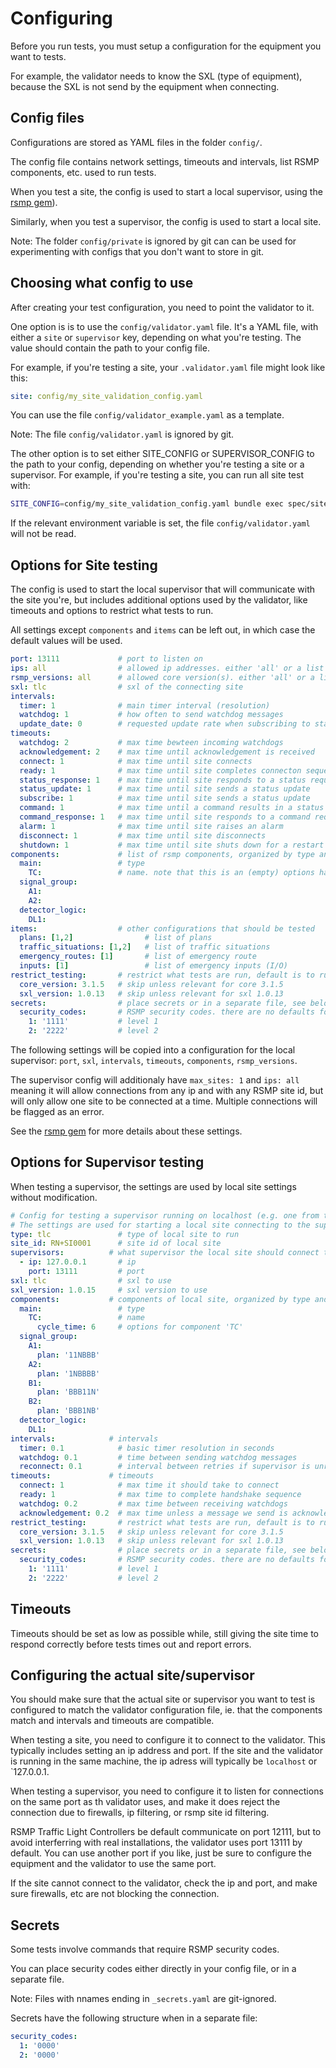# Configuring
Before you run tests, you must setup a configuration for the equipment you want to tests. 

For example, the validator needs to know the SXL (type of equipment), because the SXL is not send by the equipment when connecting.

## Config files
Configurations are stored as YAML files in the folder `config/`.

The config file contains network settings, timeouts and intervals, list RSMP components, etc. used to run tests.

When you test a site, the config is used to start a local supervisor, using the [rsmp gem](https://github.com/rsmp-nordic/rsmp)).

Similarly, when you test a supervisor, the config is used to start a local site.

Note: The folder `config/private` is ignored by git can can be used for experimenting with configs that you don't want to store in git.

## Choosing what config to use
After creating your test configuration, you need to point the validator to it.

One option is is to use the `config/validator.yaml` file. It's a YAML file, with either a `site` or `supervisor` key, depending on what you're testing. The value should contain the path to your config file.

For example, if you're testing a site, your `.validator.yaml` file might look like this:

```yaml
site: config/my_site_validation_config.yaml
```

You can use the file `config/validator_example.yaml` as a template.

Note: The file `config/validator.yaml` is ignored by git.

The other option is to set either SITE_CONFIG or SUPERVISOR_CONFIG to the path to your config, depending on whether you're testing a site or a supervisor. For example, if you're testing a site, you can run all site test with:

```sh
SITE_CONFIG=config/my_site_validation_config.yaml bundle exec spec/site
```

If the relevant environment variable is set, the file `config/validator.yaml` will not be read.

## Options for Site testing
The config is used to start the local supervisor that will communicate with the site you're, but includes additional options used by the validator, like timeouts and options to restrict what tests to run.

All settings except `components` and `items` can be left out, in which case the default values will be used.

```yaml
port: 13111             # port to listen on
ips: all                # allowed ip addresses. either 'all' or a list
rsmp_versions: all      # allowed core version(s). either 'all' or a list
sxl: tlc                # sxl of the connecting site
intervals:
  timer: 1              # main timer interval (resolution)
  watchdog: 1           # how often to send watchdog messages
  update_date: 0        # requested update rate when subscribing to statuses
timeouts:
  watchdog: 2           # max time bewteen incoming watchdogs
  acknowledgement: 2    # max time until acknowledgement is received
  connect: 1            # max time until site connects
  ready: 1              # max time until site completes connecton sequence
  status_response: 1    # max time until site responds to a status request
  status_update: 1      # max time until site sends a status update
  subscribe: 1          # max time until site sends a status update
  command: 1            # max time until a command results in a status update
  command_response: 1   # max time until site responds to a command request
  alarm: 1              # max time until site raises an alarm
  disconnect: 1         # max time until site disconnects
  shutdown: 1           # max time until site shuts down for a restart
components:             # list of rsmp components, organized by type and name
  main:                 # type
    TC:                 # name. note that this is an (empty) options hash
  signal_group:
    A1:
    A2:
  detector_logic:       
    DL1:
items:                  # other configurations that should be tested
  plans: [1,2]                # list of plans
  traffic_situations: [1,2]   # list of traffic situations
  emergency_routes: [1]       # list of emergency route
  inputs: [1]                 # list of emergency inputs (I/O)
restrict_testing:       # restrict what tests are run, default is to run all
  core_version: 3.1.5   # skip unless relevant for core 3.1.5
  sxl_version: 1.0.13   # skip unless relevant for sxl 1.0.13
secrets:                # place secrets or in a separate file, see below
  security_codes:       # RSMP security codes. there are no defaults for these
    1: '1111'           # level 1
    2: '2222'           # level 2
```

The following settings will be copied into a configuration for the local supervisor: `port`, `sxl`, `intervals`, `timeouts`, `components`, `rsmp_versions`.

The supervisor config will additionaly have `max_sites: 1` and `ips: all` meaning it will allow connections from any ip and with any RSMP site id, but will only allow one site to be connected at a time. Multiple connections will be flagged as an error.

See the [rsmp gem](https://github.com/rsmp-nordic/rsmp) for more details about these settings.

## Options for Supervisor testing
When testing a supervisor, the settings are used by local site settings without modification.

```yaml
# Config for testing a supervisor running on localhost (e.g. one from the rsmp gem)
# The settings are used for starting a local site connecting to the supervisor tested
type: tlc               # type of local site to run
site_id: RN+SI0001      # site id of local site
supervisors:          # what supervisor the local site should connect to
  - ip: 127.0.0.1       # ip
    port: 13111         # port
sxl: tlc                # sxl to use
sxl_version: 1.0.15     # sxl version to use
components:           # components of local site, organized by type and name
  main:                 # type
    TC:                 # name
      cycle_time: 6     # options for component 'TC'
  signal_group:
    A1:
      plan: '11NBBB'
    A2:
      plan: '1NBBBB'
    B1:
      plan: 'BBB11N'
    B2:
      plan: 'BBB1NB'
  detector_logic:
    DL1:
intervals:            # intervals
  timer: 0.1            # basic timer resolution in seconds
  watchdog: 0.1         # time between sending watchdog messages
  reconnect: 0.1        # interval between retries if supervisor is unreachable
timeouts:             # timeouts
  connect: 1            # max time it should take to connect
  ready: 1              # max time to complete handshake sequence
  watchdog: 0.2         # max time between receiving watchdogs
  acknowledgement: 0.2  # max time unless a message we send is acknowledged
restrict_testing:       # restrict what tests are run, default is to run all
  core_version: 3.1.5   # skip unless relevant for core 3.1.5
  sxl_version: 1.0.13   # skip unless relevant for sxl 1.0.13
secrets:                # place secrets or in a separate file, see below
  security_codes:       # RSMP security codes. there are no defaults for these
    1: '1111'           # level 1
    2: '2222'           # level 2
```

## Timeouts
Timeouts should be set as low as possible while, still giving the site time to respond correctly before tests times out and report errors.

## Configuring the actual site/supervisor
You should make sure that the actual site or supervisor you want to test is configured to match the validator configuration file, ie. that the components match and intervals and timeouts are compatible.

When testing a site, you need to configure it to connect to the validator.
This typically includes setting an ip address and port. If the site and the validator is running in the same machine, the ip adress will typically be `localhost` or `127.0.0.1.

When testing a supervisor, you need to configure it to listen for connections on the same port as th validator uses, and make it does reject the connection due to firewalls, ip filtering, or rsmp site id filtering.

RSMP Traffic Light Controllers be default communicate on port 12111, but to avoid interferring with real installations, the validator uses port 13111 by default. You can use another port if you like, just be sure to configure the equipment and the validator to use the same port.

If the site cannot connect to the validator, check the ip and port, and make sure firewalls, etc are not blocking the connection.

## Secrets
Some tests involve commands that require RSMP security codes.

You can place security codes either directly in your config file, or in a separate file.

Note: Files with nnames ending in `_secrets.yaml` are git-ignored.

Secrets have the following structure when in a separate file:

```yaml
security_codes:
  1: '0000'
  2: '0000'
```



